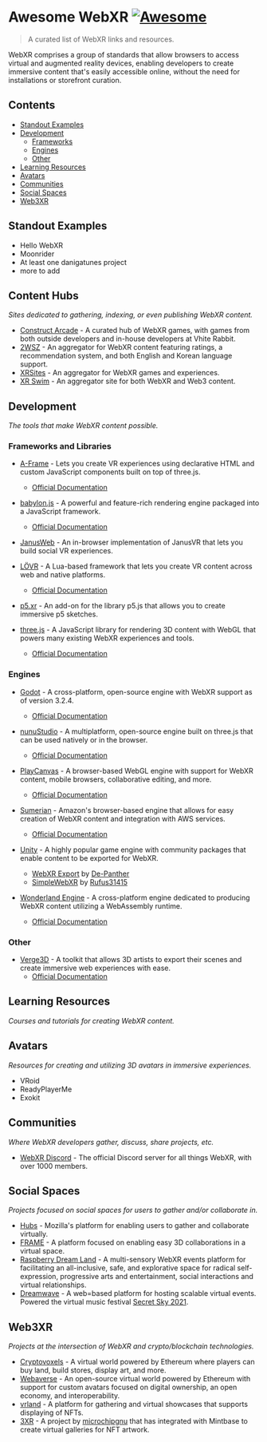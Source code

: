 # Awesome WebXR [![Awesome](https://awesome.re/badge.svg)](https://awesome.re)

> A curated list of WebXR links and resources.

WebXR comprises a group of standards that allow browsers to access virtual and augmented reality devices, enabling developers to create immersive content that's easily accessible online, without the need for installations or storefront curation.

## Contents
- [Standout Examples](#standout-examples)
- [Development](#development)
  - [Frameworks](#frameworks-and-libraries)
  - [Engines](#engines)
  - [Other](#other)
- [Learning Resources](#learning-resources)
- [Avatars](#avatars)
- [Communities](#communities)
- [Social Spaces](#social-spaces)
- [Web3XR](#web3xr)

## Standout Examples

- Hello WebXR
- Moonrider
- At least one danigatunes project
- more to add

## Content Hubs

*Sites dedicated to gathering, indexing, or even publishing WebXR content.*

- [Construct Arcade](https://constructarcade.com/) - A curated hub of WebXR games, with games from both outside developers and in-house developers at Vhite Rabbit.
- [2WSZ](https://2wsz.com/) - An aggregator for WebXR content featuring ratings, a recommendation system, and both English and Korean language support.
- [XRSites](https://xrsites.com/) - An aggregator for WebXR games and experiences.
- [XR Swim](https://xrswim.com/) - An aggregator site for both WebXR and Web3 content.

## Development

*The tools that make WebXR content possible.*

### Frameworks and Libraries

- [A-Frame](https://aframe.io/) - Lets you create VR experiences using declarative HTML and custom JavaScript components built on top of three.js.
  - [Official Documentation](https://aframe.io/docs/)

- [babylon.js](https://www.babylonjs.com/) - A powerful and feature-rich rendering engine packaged into a JavaScript framework.
  - [Official Documentation](https://doc.babylonjs.com/)

- [JanusWeb](https://github.com/jbaicoianu/janusweb) - An in-browser implementation of JanusVR that lets you build social VR experiences.

- [LÖVR](https://lovr.org/) - A Lua-based framework that lets you create VR content across web and native platforms.
  - [Official Documentation](https://lovr.org/docs/)

- [p5.xr](https://p5xr.org/) - An add-on for the library p5.js that allows you to create immersive p5 sketches.

- [three.js](https://threejs.org/) - A JavaScript library for rendering 3D content with WebGL that powers many existing WebXR experiences and tools.
  - [Official Documentation](https://threejs.org/docs/index.html#manual/en/introduction/Creating-a-scene)

### Engines

- [Godot](https://godotengine.org/) - A cross-platform, open-source engine with WebXR support as of version 3.2.4.
  - [Official Documentation](https://docs.godotengine.org/en/stable/classes/class_webxrinterface.html)

- [nunuStudio](https://www.nunustudio.org/) - A multiplatform, open-source engine built on three.js that can be used natively or in the browser.
  - [Official Documentation](https://www.nunustudio.org/docs/)

- [PlayCanvas](https://playcanvas.com/) - A browser-based WebGL engine with support for WebXR content, mobile browsers, collaborative editing, and more.
  - [Official Documentation](https://developer.playcanvas.com/en/)

- [Sumerian](https://aws.amazon.com/sumerian/) - Amazon's browser-based engine that allows for easy creation of WebXR content and integration with AWS services.
  - [Official Documentation](https://docs.aws.amazon.com/sumerian/)

- [Unity](https://unity.com/) - A highly popular game engine with community packages that enable content to be exported for WebXR.
  - [WebXR Export](https://github.com/De-Panther/unity-webxr-export) by [De-Panther](https://github.com/De-Panther/)
  - [SimpleWebXR](https://github.com/Rufus31415/Simple-WebXR-Unity) by [Rufus31415](https://github.com/Rufus31415)

- [Wonderland Engine](https://wonderlandengine.com/) - A cross-platform engine dedicated to producing WebXR content utilizing a WebAssembly runtime.
  - [Official Documentation](https://wonderlandengine.com/documentation/)

### Other

- [Verge3D](https://www.soft8soft.com/verge3d/) - A toolkit that allows 3D artists to export their scenes and create immersive web experiences with ease.
  - [Official Documentation](https://www.soft8soft.com/support-documentation/)

## Learning Resources

*Courses and tutorials for creating WebXR content.*

## Avatars

*Resources for creating and utilizing 3D avatars in immersive experiences.*

- VRoid
- ReadyPlayerMe
- Exokit

## Communities

*Where WebXR developers gather, discuss, share projects, etc.*

- [WebXR Discord](https://discord.gg/Jt5tfaM) - The official Discord server for all things WebXR, with over 1000 members.

## Social Spaces

*Projects focused on social spaces for users to gather and/or collaborate in.*

- [Hubs](https://hubs.mozilla.com/) - Mozilla's platform for enabling users to gather and collaborate virtually.
- [FRAME](https://framevr.io/) - A platform focused on enabling easy 3D collaborations in a virtual space.
- [Raspberry Dream Land](https://www.rdland.io/) - A multi-sensory WebXR events platform for facilitating an all-inclusive, safe, and explorative space for radical self-expression, progressive arts and entertainment, social interactions and virtual relationships.
- [Dreamwave](https://dreamwave.tech/) - A web=based platform for hosting scalable virtual events. Powered the virtual music festival [Secret Sky 2021](https://dreamwave.tech/secret-sky-2021).

## Web3XR

*Projects at the intersection of WebXR and crypto/blockchain technologies.*

- [Cryptovoxels](https://www.cryptovoxels.com/) - A virtual world powered by Ethereum where players can buy land, build stores, display art, and more.
- [Webaverse](https://webaverse.com/) - An open-source virtual world powered by Ethereum with support for custom avatars focused on digital ownership, an open economy, and interoperability.
- [vrland](https://vrland.io/) - A platform for gathering and virtual showcases that supports displaying of NFTs.
- [3XR](https://www.3xr.space/) - A project by [microchipgnu](https://github.com/microchipgnu) that has integrated with Mintbase to create virtual galleries for NFT artwork.
